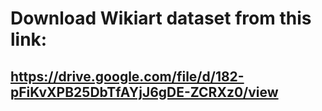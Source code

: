 # Download Wikiart dataset from this link:
## https://drive.google.com/file/d/182-pFiKvXPB25DbTfAYjJ6gDE-ZCRXz0/view
